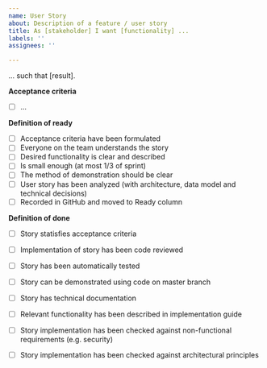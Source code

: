 ```yaml
---
name: User Story
about: Description of a feature / user story
title: As [stakeholder] I want [functionality] ...
labels: ''
assignees: ''

---
```


... such that [result].

**Acceptance criteria**
- [ ] ...

**Definition of ready**
- [ ] Acceptance criteria have been formulated
- [ ] Everyone on the team understands the story
- [ ] Desired functionality is clear and described
- [ ] Is small enough (at most 1/3 of sprint)
- [ ] The method of demonstration should be clear
- [ ] User story has been analyzed (with architecture, data model and technical decisions)
- [ ] Recorded in GitHub and moved to Ready column

**Definition of done**
- [ ] Story statisfies acceptance criteria
- [ ] Implementation of story has been code reviewed
- [ ] Story has been automatically tested
- [ ] Story can be demonstrated using code on master branch
- [ ] Story has technical documentation
- [ ] Relevant functionality has been described in implementation guide
- [ ] Story implementation has been checked against non-functional requirements (e.g. security)
- [ ] Story implementation has been checked against architectural principles



